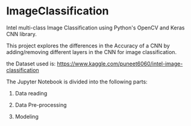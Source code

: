 # ImageClassification
Intel multi-class Image Classification using Python's OpenCV and Keras CNN library.

This project explores the differences in the Accuracy of a CNN by adding/removing different layers in the CNN for image classification.

the Dataset used is: https://www.kaggle.com/puneet6060/intel-image-classification

The Jupyter Notebook is divided into the following parts:

1. Data reading

2. Data Pre-processing 

3. Modeling
